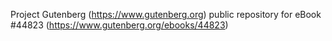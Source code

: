Project Gutenberg (https://www.gutenberg.org) public repository for eBook #44823 (https://www.gutenberg.org/ebooks/44823)

